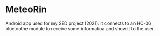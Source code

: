 # MeteoRin
Android app used for my SED project (2021).
It connects to an HC-06 bluetoothe module to receive some informatioa and show it to the user.
